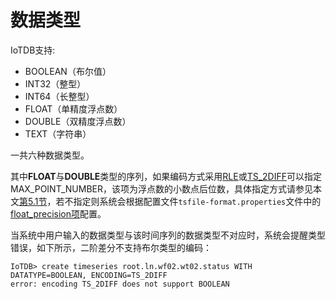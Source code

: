 <!--

    Licensed to the Apache Software Foundation (ASF) under one
    or more contributor license agreements.  See the NOTICE file
    distributed with this work for additional information
    regarding copyright ownership.  The ASF licenses this file
    to you under the Apache License, Version 2.0 (the
    "License"); you may not use this file except in compliance
    with the License.  You may obtain a copy of the License at
    
        http://www.apache.org/licenses/LICENSE-2.0
    
    Unless required by applicable law or agreed to in writing,
    software distributed under the License is distributed on an
    "AS IS" BASIS, WITHOUT WARRANTIES OR CONDITIONS OF ANY
    KIND, either express or implied.  See the License for the
    specific language governing permissions and limitations
    under the License.

-->

# 数据类型

IoTDB支持:
* BOOLEAN（布尔值）
* INT32（整型）
* INT64（长整型）
* FLOAT（单精度浮点数）
* DOUBLE（双精度浮点数）
* TEXT（字符串）

一共六种数据类型。

其中**FLOAT**与**DOUBLE**类型的序列，如果编码方式采用[RLE](/zh/document/V0.8.x/UserGuide/2-Concept%20Key%20Concepts%20and%20Terminology/3-Encoding.html)或[TS_2DIFF](/zh/document/V0.8.x/UserGuide/2-Concept%20Key%20Concepts%20and%20Terminology/3-Encoding.html)可以指定MAX_POINT_NUMBER，该项为浮点数的小数点后位数，具体指定方式请参见本文[第5.1节](/zh/document/V0.8.x/UserGuide/5-IoTDB%20SQL%20Documentation/1-IoTDB%20Query%20Statement.html)，若不指定则系统会根据配置文件`tsfile-format.properties`文件中的[float_precision项](/zh/document/V0.8.x/UserGuide/4-Deployment%20and%20Management/2-Configuration.html)配置。

当系统中用户输入的数据类型与该时间序列的数据类型不对应时，系统会提醒类型错误，如下所示，二阶差分不支持布尔类型的编码：

```
IoTDB> create timeseries root.ln.wf02.wt02.status WITH DATATYPE=BOOLEAN, ENCODING=TS_2DIFF
error: encoding TS_2DIFF does not support BOOLEAN
```
